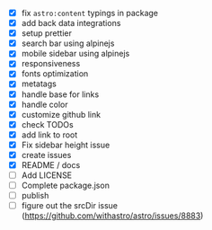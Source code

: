 - [x] fix `astro:content` typings in package
- [x] add back data integrations
- [x] setup prettier
- [x] search bar using alpinejs
- [x] mobile sidebar using alpinejs
- [x] responsiveness
- [x] fonts optimization
- [x] metatags
- [x] handle base for links
- [x] handle color
- [x] customize github link
- [x] check TODOs
- [x] add link to root
- [x] Fix sidebar height issue
- [x] create issues
- [x] README / docs
- [ ] Add LICENSE
- [ ] Complete package.json
- [ ] publish
- [ ] figure out the srcDir issue (https://github.com/withastro/astro/issues/8883)
